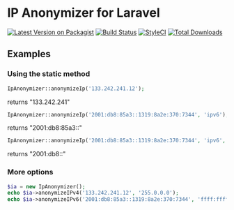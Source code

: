# IP Anonymizer for Laravel

[![Latest Version on Packagist](https://img.shields.io/packagist/v/cschalenborgh/laravel-ip-anonymizer.svg?style=flat-square)](https://packagist.org/packages/cschalenborgh/laravel-ip-anonymizer)
[![Build Status](https://img.shields.io/travis/cschalenborgh/laravel-ip-anonymizer/master.svg?style=flat-square)](https://travis-ci.org/spatie/laravel-permission)
[![StyleCI](https://styleci.io/repos/184339937/shield)](https://styleci.io/repos/184339937)
[![Total Downloads](https://img.shields.io/packagist/dt/cschalenborgh/laravel-ip-anonymizer.svg?style=flat-square)](https://packagist.org/packages/cschalenborgh/laravel-ip-anonymizer)

## Examples

### Using the static method

```php
IpAnonymizer::anonymizeIp('133.242.241.12');
```
returns "133.242.241"

```php
IpAnonymizer::anonymizeIp('2001:db8:85a3::1319:8a2e:370:7344', 'ipv6');
```
returns "2001:db8:85a3::"

```php
IpAnonymizer::anonymizeIp('2001:db8:85a3::1319:8a2e:370:7344', 'ipv6', 'ffff:ffff:0000:0000:0000:0000:0000:0000');
```
returns "2001:db8::"

### More options

```php
$ia = new IpAnonymizer();
echo $ia->anonymizeIPv4('133.242.241.12', '255.0.0.0');
echo $ia->anonymizeIPv6('2001:db8:85a3::1319:8a2e:370:7344', 'ffff:ffff:0000:0000:0000:0000:0000:0000');
```

